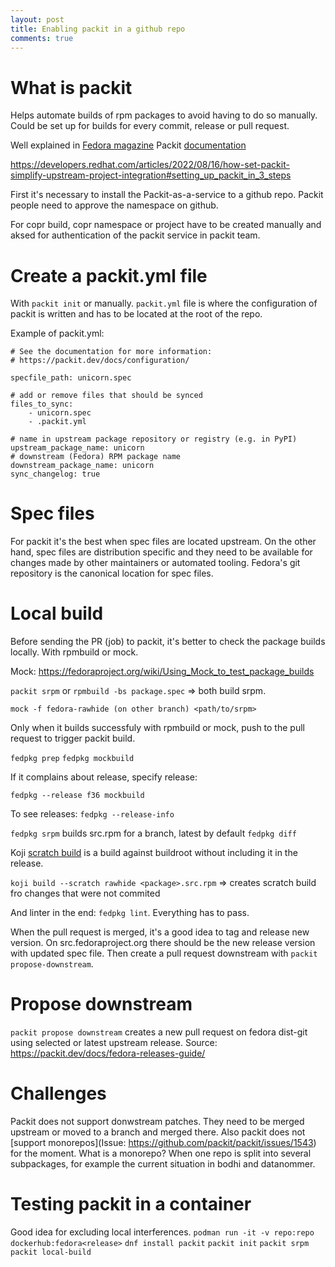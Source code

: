 ```yaml
---
layout: post
title: Enabling packit in a github repo
comments: true
---
```



# What is packit
Helps automate builds of rpm packages to avoid having to do so manually.
Could be set up for builds for every commit, release or pull request.

Well explained in [Fedora magazine](https://fedoramagazine.org/packit-packaging-in-fedora-with-minimal-effort/)
Packit [documentation](https://packit.dev/docs/guide/)

https://developers.redhat.com/articles/2022/08/16/how-set-packit-simplify-upstream-project-integration#setting_up_packit_in_3_steps

First it's necessary to install the Packit-as-a-service to a github repo. Packit people need to approve the namespace on github.

For copr build, copr namespace or project have to be created manually and aksed for authentication of the packit service in packit team.

# Create a packit.yml file
With `packit init` or manually.
`packit.yml` file is where the configuration of packit is written and has to be located at the root of the repo.

Example of packit.yml:

```
# See the documentation for more information:
# https://packit.dev/docs/configuration/

specfile_path: unicorn.spec

# add or remove files that should be synced
files_to_sync:
    - unicorn.spec
    - .packit.yml

# name in upstream package repository or registry (e.g. in PyPI)
upstream_package_name: unicorn
# downstream (Fedora) RPM package name
downstream_package_name: unicorn
sync_changelog: true
```

# Spec files
For packit it's the best when spec files are located upstream. On the other hand, spec files are distribution specific and they need to be available for changes made by other maintainers or automated tooling. Fedora's git repository is the canonical location for spec files.

# Local build
Before sending the PR (job) to packit, it's better to check the package builds locally. With rpmbuild or mock.

Mock:
https://fedoraproject.org/wiki/Using_Mock_to_test_package_builds

`packit srpm` or `rpmbuild -bs package.spec` => both build srpm.

`mock -f fedora-rawhide (on other branch) <path/to/srpm>`

Only when it builds successfuly with rpmbuild or mock, push to the pull request to trigger packit build.

`fedpkg prep`
`fedpkg mockbuild`

If it complains about release, specify release:

`fedpkg --release f36 mockbuild`

To see releases: `fedpkg --release-info`

`fedpkg srpm` builds src.rpm for a branch, latest by default
`fedpkg diff`

Koji [scratch build](https://docs.fedoraproject.org/en-US/package-maintainers/Using_the_Koji_Build_System/#scratch_builds) is a build against buildroot without including it in the release.

`koji build --scratch rawhide <package>.src.rpm` => creates scratch build fro changes that were not commited

And linter in the end: `fedpkg lint`. Everything has to pass.


When the pull request is merged, it's a good idea to tag and release new version. On src.fedoraproject.org there should be the new release version with updated spec file. Then create a pull request downstream with `packit propose-downstream`.

# Propose downstream
`packit propose downstream` creates a new pull request on fedora dist-git using selected or latest upstream release.
Source: https://packit.dev/docs/fedora-releases-guide/

# Challenges
Packit does not support donwstream patches. They need to be merged upstream or moved to a branch and merged there.
Also packit does not [support monorepos](Issue: https://github.com/packit/packit/issues/1543) for the moment. What is a monorepo? When one repo is split into several subpackages, for example the current situation in bodhi and datanommer.

# Testing packit in a container
Good idea for excluding local interferences.
`podman run -it -v repo:repo dockerhub:fedora<release>`
`dnf install packit`
`packit init`
`packit srpm`
`packit local-build`
